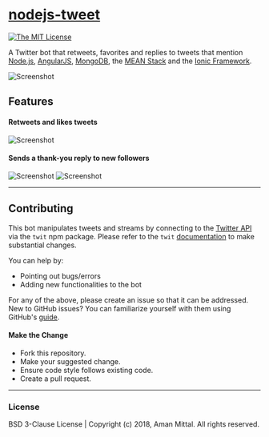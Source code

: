 # [nodejs-tweet](https://twitter.com/nodejstweets)

[![The MIT License](https://img.shields.io/badge/license-MIT-orange.svg?style=flat-square)](http://opensource.org/licenses/MIT)

A Twitter bot that retweets, favorites and replies to tweets that mention [Node.js](https://nodejs.org/en/), [AngularJS](https://angular.io/), [MongoDB](https://www.mongodb.com/), the [MEAN Stack](http://mean.io/) and the [Ionic Framework](https://ionicframework.com/).

![Screenshot](http://i.imgur.com/mpZWVJ9.png)

## Features

#### Retweets and likes tweets

![Screenshot](http://i.imgur.com/3y0cnoB.png)

#### Sends a thank-you reply to new followers

![Screenshot](http://i.imgur.com/xcClkBm.png)
![Screenshot](http://i.imgur.com/8adfDDw.png)

---

## Contributing

This bot manipulates tweets and streams by connecting to the [Twitter API](https://developer.twitter.com/en/docs) via the `twit` npm package. Please refer to the `twit` [documentation](https://github.com/ttezel/twit) to make substantial changes.

You can help by:

* Pointing out bugs/errors
* Adding new functionalities to the bot

For any of the above, please create an issue so that it can be addressed. New to GitHub issues? You can familiarize yourself with them using GitHub's [guide](https://help.github.com/articles/creating-a-pull-request/).

#### Make the Change

* Fork this repository.
* Make your suggested change.
* Ensure code style follows existing code.
* Create a pull request.

---

### License
BSD 3-Clause License | Copyright (c) 2018, Aman Mittal. All rights reserved.
